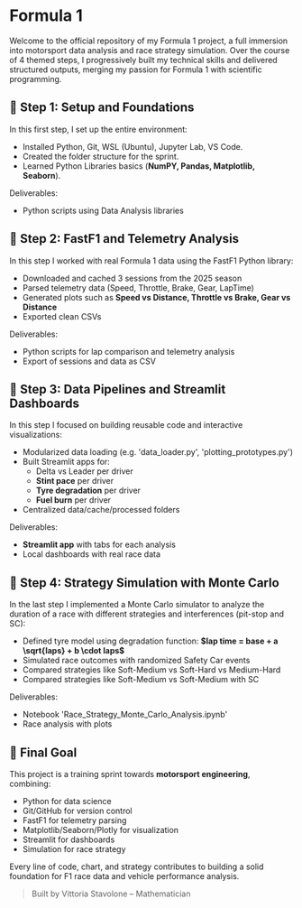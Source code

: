 # Formula 1 

Welcome to the official repository of my Formula 1 project, a full immersion into motorsport data analysis and race strategy simulation. Over the course of 4 themed steps, I progressively built my technical skills and delivered structured outputs, merging my passion for Formula 1 with scientific programming.


## 🔸 Step 1: Setup and Foundations

In this first step, I set up the entire environment:

- Installed Python, Git, WSL (Ubuntu), Jupyter Lab, VS Code.
- Created the folder structure for the sprint.
- Learned Python Libraries basics (**NumPY, Pandas, Matplotlib, Seaborn**).

Deliverables:

- Python scripts using Data Analysis libraries 


## 🔸 Step 2: FastF1 and Telemetry Analysis

In this step I worked with real Formula 1 data using the FastF1 Python library:

- Downloaded and cached 3 sessions from the 2025 season
- Parsed telemetry data (Speed, Throttle, Brake, Gear, LapTime)
- Generated plots such as **Speed vs Distance, Throttle vs Brake, Gear vs Distance**
- Exported clean CSVs 

Deliverables:

- Python scripts for lap comparison and telemetry analysis
- Export of sessions and data as CSV


## 🔸 Step 3: Data Pipelines and Streamlit Dashboards

In this step I focused on building reusable code and interactive visualizations:

- Modularized data loading (e.g. 'data_loader.py', 'plotting_prototypes.py')
- Built Streamlit apps for:
  * Delta vs Leader per driver
  * **Stint pace** per driver
  * **Tyre degradation** per driver
  * **Fuel burn** per driver
- Centralized data/cache/processed folders

Deliverables:

- **Streamlit app** with tabs for each analysis
- Local dashboards with real race data


## 🔸 Step 4: Strategy Simulation with Monte Carlo

In the last step I implemented a Monte Carlo simulator to analyze the duration of a race with different strategies and interferences (pit-stop and SC):

- Defined tyre model using degradation function: **$lap time = base + a \sqrt{laps} + b \cdot laps$**
- Simulated race outcomes with randomized Safety Car events
- Compared strategies like Soft-Medium vs Soft-Hard vs Medium-Hard
- Compared strategies like Soft-Medium vs Soft-Medium with SC 

Deliverables:

- Notebook 'Race_Strategy_Monte_Carlo_Analysis.ipynb'
- Race analysis with plots


## 🏁 Final Goal

This project is a training sprint towards **motorsport engineering**, combining:

- Python for data science
- Git/GitHub for version control
- FastF1 for telemetry parsing
- Matplotlib/Seaborn/Plotly for visualization
- Streamlit for dashboards
- Simulation for race strategy 

Every line of code, chart, and strategy contributes to building a solid foundation for F1 race data and vehicle performance analysis. 

> Built by Vittoria Stavolone – Mathematician 


